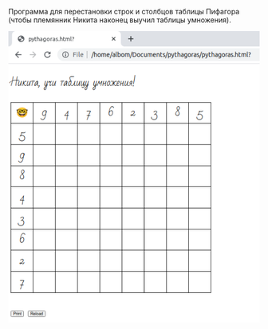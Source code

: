 Программа для перестановки строк и столбцов таблицы Пифагора (чтобы племянник Никита наконец выучил таблицы умножения).

![Window](pythagoras.png)
